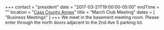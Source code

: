 +++
contact = "president"
date = "2017-03-21T19:00:00-05:00"
endTime = ""
location = "[Cass County Annex](/places/cass-county-annex/)"
title = "March Club Meeting"
dates = [ "Business Meetings" ]
+++
We meet in the basement meeting room. Please enter through the north
doors adjacent to the 2nd Ave S parking lot.
